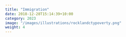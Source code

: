 ```yaml
---
title: "Immigration"
date: 2018-12-28T15:14:39+10:00
category: 2023
image: "/images/illustrations/rocklandctypoverty.png"
weight: 4
---
```


